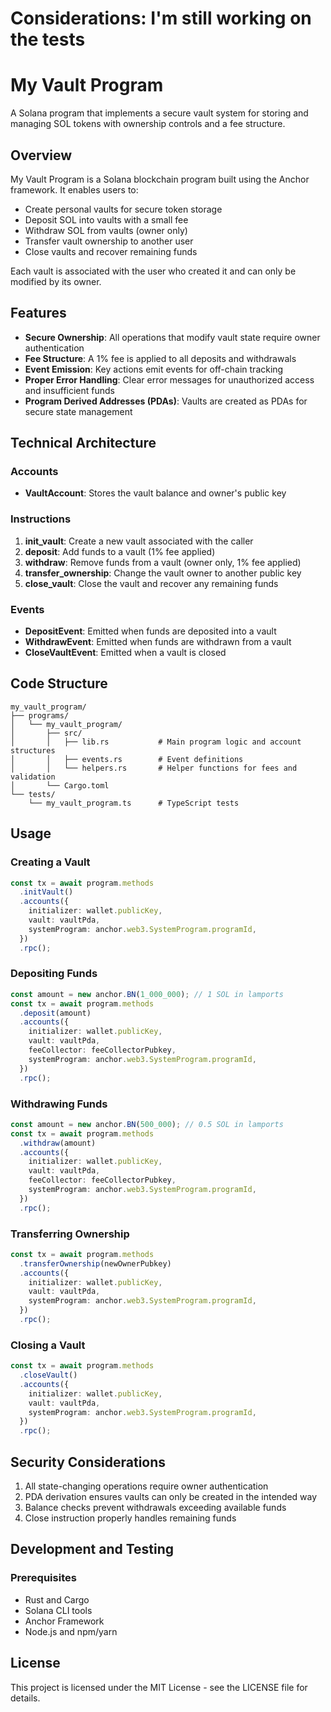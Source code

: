 # Considerations: I'm still working on the tests

# My Vault Program

A Solana program that implements a secure vault system for storing and managing SOL tokens with ownership controls and a fee structure.

## Overview

My Vault Program is a Solana blockchain program built using the Anchor framework. It enables users to:

- Create personal vaults for secure token storage
- Deposit SOL into vaults with a small fee
- Withdraw SOL from vaults (owner only)
- Transfer vault ownership to another user
- Close vaults and recover remaining funds

Each vault is associated with the user who created it and can only be modified by its owner.

## Features

- **Secure Ownership**: All operations that modify vault state require owner authentication
- **Fee Structure**: A 1% fee is applied to all deposits and withdrawals
- **Event Emission**: Key actions emit events for off-chain tracking
- **Proper Error Handling**: Clear error messages for unauthorized access and insufficient funds
- **Program Derived Addresses (PDAs)**: Vaults are created as PDAs for secure state management

## Technical Architecture

### Accounts

- **VaultAccount**: Stores the vault balance and owner's public key

### Instructions

1. **init_vault**: Create a new vault associated with the caller
2. **deposit**: Add funds to a vault (1% fee applied)
3. **withdraw**: Remove funds from a vault (owner only, 1% fee applied)
4. **transfer_ownership**: Change the vault owner to another public key
5. **close_vault**: Close the vault and recover any remaining funds

### Events

- **DepositEvent**: Emitted when funds are deposited into a vault
- **WithdrawEvent**: Emitted when funds are withdrawn from a vault
- **CloseVaultEvent**: Emitted when a vault is closed

## Code Structure

```
my_vault_program/
├── programs/
│   └── my_vault_program/
│       ├── src/
│       │   ├── lib.rs           # Main program logic and account structures
│       │   ├── events.rs        # Event definitions
│       │   └── helpers.rs       # Helper functions for fees and validation
│       └── Cargo.toml
└── tests/
    └── my_vault_program.ts      # TypeScript tests
```

## Usage

### Creating a Vault

```typescript
const tx = await program.methods
  .initVault()
  .accounts({
    initializer: wallet.publicKey,
    vault: vaultPda,
    systemProgram: anchor.web3.SystemProgram.programId,
  })
  .rpc();
```

### Depositing Funds

```typescript
const amount = new anchor.BN(1_000_000); // 1 SOL in lamports
const tx = await program.methods
  .deposit(amount)
  .accounts({
    initializer: wallet.publicKey,
    vault: vaultPda,
    feeCollector: feeCollectorPubkey,
    systemProgram: anchor.web3.SystemProgram.programId,
  })
  .rpc();
```

### Withdrawing Funds

```typescript
const amount = new anchor.BN(500_000); // 0.5 SOL in lamports
const tx = await program.methods
  .withdraw(amount)
  .accounts({
    initializer: wallet.publicKey,
    vault: vaultPda,
    feeCollector: feeCollectorPubkey,
    systemProgram: anchor.web3.SystemProgram.programId,
  })
  .rpc();
```

### Transferring Ownership

```typescript
const tx = await program.methods
  .transferOwnership(newOwnerPubkey)
  .accounts({
    initializer: wallet.publicKey,
    vault: vaultPda,
    systemProgram: anchor.web3.SystemProgram.programId,
  })
  .rpc();
```

### Closing a Vault

```typescript
const tx = await program.methods
  .closeVault()
  .accounts({
    initializer: wallet.publicKey,
    vault: vaultPda,
    systemProgram: anchor.web3.SystemProgram.programId,
  })
  .rpc();
```

## Security Considerations

1. All state-changing operations require owner authentication
2. PDA derivation ensures vaults can only be created in the intended way
3. Balance checks prevent withdrawals exceeding available funds
4. Close instruction properly handles remaining funds

## Development and Testing

### Prerequisites

- Rust and Cargo
- Solana CLI tools
- Anchor Framework
- Node.js and npm/yarn

## License

This project is licensed under the MIT License - see the LICENSE file for details.

